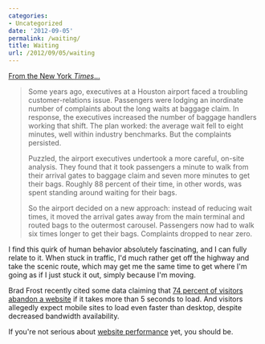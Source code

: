 ```yaml
---
categories:
- Uncategorized
date: '2012-09-05'
permalink: /waiting/
title: Waiting
url: /2012/09/05/waiting
---
```


<a href="http://www.nytimes.com/2012/08/19/opinion/sunday/why-waiting-in-line-is-torture.html">From the New York <em>Times</em>...</a>

<blockquote>Some years ago, executives at a Houston airport faced a troubling customer-relations issue. Passengers were lodging an inordinate number of complaints about the long waits at baggage claim. In response, the executives increased the number of baggage handlers working that shift. The plan worked: the average wait fell to eight minutes, well within industry benchmarks. But the complaints persisted.

Puzzled, the airport executives undertook a more careful, on-site analysis. They found that it took passengers a minute to walk from their arrival gates to baggage claim and seven more minutes to get their bags. Roughly 88 percent of their time, in other words, was spent standing around waiting for their bags.

So the airport decided on a new approach: instead of reducing wait times, it moved the arrival gates away from the main terminal and routed bags to the outermost carousel. Passengers now had to walk six times longer to get their bags. Complaints dropped to near zero.</blockquote>

I find this quirk of human behavior absolutely fascinating, and I can fully relate to it. When stuck in traffic, I'd much rather get off the highway and take the scenic route, which may get me the same time to get where I'm going as if I just stuck it out, simply because I'm moving.

Brad Frost recently cited some data claiming that <a href="http://bradfrostweb.com/blog/mobile/beyond-media-queries-anatomy-of-an-adaptive-web-design/">74 percent of visitors abandon a website</a> if it takes more than 5 seconds to load. And visitors allegedly expect mobile sites to load even faster than desktop, despite decreased bandwidth availability.

If you're not serious about <a href="https://gomakethings.com/how-to-trick-out-the-performance-of-your-wordpress-site/">website performance</a> yet, you should be.